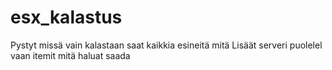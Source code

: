 # esx_kalastus

Pystyt missä vain kalastaan saat kaikkia esineitä mitä 
Lisäät serveri puolelel vaan itemit mitä haluat saada
